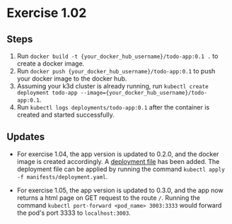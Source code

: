 # Exercise 1.02

## Steps

1. Run `docker build -t {your_docker_hub_username}/todo-app:0.1 .` to create a docker image.
2. Run `docker push {your_docker_hub_username}/todo-app:0.1` to push your docker image to the docker hub.
3. Assuming your k3d cluster is already running, run `kubectl create deployment todo-app --image={your_docker_hub_username}/todo-app:0.1`.
4. Run `kubectl logs deployments/todo-app:0.1` after the container is created and started successfully. 
   
## Updates

- For exercise 1.04, the app version is updated to 0.2.0, and the docker image is created accordingly.
    A [deployment file](manifests/deployment.yaml) has been added.
    The deployment file can be applied by running the command `kubectl apply -f manifests/deployment.yaml`.

- For exercise 1.05, the app version is updated to 0.3.0, and the app now returns a html page on GET request to the route `/`. 
    Running the command `kubectl port-forward <pod_name> 3003:3333` would forward the pod's port 3333 to `localhost:3003`.